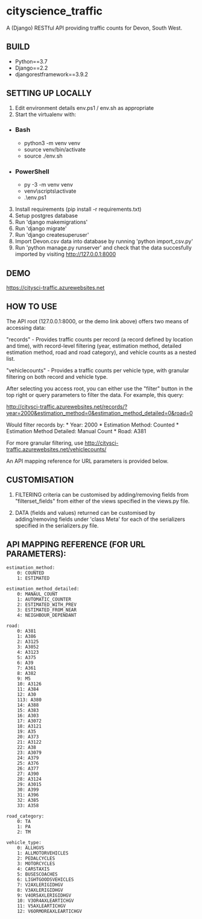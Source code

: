 # cityscience_traffic

A (Django) RESTful API providing traffic counts for Devon, South West.


## BUILD
* Python==3.7
* Django==2.2
* djangorestframework==3.9.2


## SETTING UP LOCALLY
1. Edit environment details env.ps1 / env.sh as appropriate
2. Start the virtualenv with:

  * ### Bash
      * python3 -m venv venv
      * source venv/bin/activate
      * source ./env.sh

  * ### PowerShell
      * py -3 -m venv venv
      * venv\scripts\activate
      * .\env.ps1

3. Install requirements (pip install -r requirements.txt)
4. Setup postgres database
5. Run 'django makemigrations'
6. Run 'django migrate'
7. Run 'django createsuperuser'
8. Import Devon.csv data into database by running 'python import_csv.py'
9. Run 'python manage.py runserver' and check that the data succesfully imported by visiting http://127.0.0.1:8000


## DEMO
https://citysci-traffic.azurewebsites.net


## HOW TO USE
The API root (127.0.0.1:8000, or the demo link above) offers two means of accessing data:

"records" - Provides traffic counts per record (a record defined by location and time), with record-level filtering (year, estimation method, detailed estimation method, road and road category), and vehicle counts as a nested list.

"vehiclecounts" - Provides a traffic counts per vehicle type, with granular filtering on both record and vehicle type.

After selecting you access root, you can either use the "filter" button in the top right or query parameters to filter the data. For example, this query:

http://citysci-traffic.azurewebsites.net/records/?year=2000&estimation_method=0&estimation_method_detailed=0&road=0

Would filter records by:
    * Year: 2000
    * Estimation Method: Counted
    * Estimation Method Detailed: Manual Count
    * Road: A381

For more granular filtering, use http://citysci-traffic.azurewebsites.net/vehiclecounts/

An API mapping reference for URL parameters is provided below.


## CUSTOMISATION

1. FILTERING criteria can be customised by adding/removing fields from "filterset_fields" from either of the views specified in the views.py file.

2. DATA (fields and values) returned can be customised by adding/removing fields under 'class Meta' for each of the serializers specified in the serializers.py file.


## API MAPPING REFERENCE (FOR URL PARAMETERS):

    estimation_method:
        0: COUNTED
        1: ESTIMATED

    estimation_method_detailed:
        0: MANAUL_COUNT
        1: AUTOMATIC_COUNTER
        2: ESTIMATED_WITH_PREV
        3: ESTIMATED_FROM_NEAR
        4: NEIGHBOUR_DEPENDANT

    road:
        0: A381
        1: A386
        2: A3125
        3: A3052
        4: A3123
        5: A375
        6: A39
        7: A361
        8: A382
        9: M5
        10: A3126
        11: A384
        12: A30
        113: A380
        14: A388
        15: A383
        16: A303
        17: A3072
        18: A3121
        19: A35
        20: A373
        21: A3122
        22: A38
        23: A3079
        24: A379
        25: A376
        26: A377
        27: A390
        28: A3124
        29: A3015
        30: A399
        31: A396
        32: A385
        33: A358

    road_category:
        0: TA
        1: PA
        2: TM

    vehicle_type:
        0: ALLHGVS
        1: ALLMOTORVEHICLES
        2: PEDALCYCLES
        3: MOTORCYCLES
        4: CARSTAXIS
        5: BUSESCOACHES
        6: LIGHTGOODSVEHICLES
        7: V2AXLERIGIDHGV
        8: V3AXLERIGIDHGV
        9: V4OR5AXLERIGIDHGV
        10: V3OR4AXLEARTICHGV
        11: V5AXLEARTICHGV
        12: V6ORMOREAXLEARTICHGV